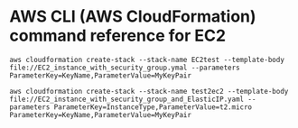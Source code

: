 # AWS CLI (AWS CloudFormation) command reference for EC2
`aws cloudformation create-stack --stack-name EC2test --template-body file://EC2_instance_with_security_group.ymal --parameters ParameterKey=KeyName,ParameterValue=MyKeyPair`

`aws cloudformation create-stack --stack-name test2ec2 --template-body file://EC2_instance_with_security_group_and_ElasticIP.yaml --parameters ParameterKey=InstanceType,ParameterValue=t2.micro ParameterKey=KeyName,ParameterValue=MyKeyPair`

